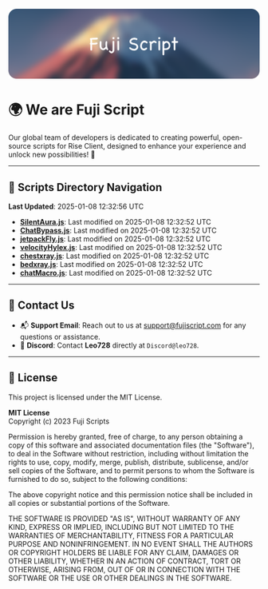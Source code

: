 ![Banner](.github/b.webp)

# 🌍 **We are Fuji Script**

Our global team of developers is dedicated to creating powerful, open-source scripts for Rise Client, designed to enhance your experience and unlock new possibilities! 🌟

---
<!-- SCRIPTS_NAVIGATION_START -->
## 📂 **Scripts Directory Navigation**

**Last Updated**: 2025-01-08 12:32:56 UTC

- **[SilentAura.js](scripts/SilentAura.js)**: Last modified on 2025-01-08 12:32:52 UTC
- **[ChatBypass.js](scripts/ChatBypass.js)**: Last modified on 2025-01-08 12:32:52 UTC
- **[jetpackFly.js](scripts/jetpackFly.js)**: Last modified on 2025-01-08 12:32:52 UTC
- **[velocityHylex.js](scripts/velocityHylex.js)**: Last modified on 2025-01-08 12:32:52 UTC
- **[chestxray.js](scripts/chestxray.js)**: Last modified on 2025-01-08 12:32:52 UTC
- **[bedxray.js](scripts/bedxray.js)**: Last modified on 2025-01-08 12:32:52 UTC
- **[chatMacro.js](scripts/chatMacro.js)**: Last modified on 2025-01-08 12:32:52 UTC

<!-- SCRIPTS_NAVIGATION_END -->

---

## 💬 **Contact Us**  
- 📬 **Support Email**: Reach out to us at [support@fujiscript.com](mailto:support@fujiscript.com) for any questions or assistance.  
- 💬 **Discord**: Contact **Leo728** directly at `Discord@leo728`.

---

## 📜 **License**

This project is licensed under the MIT License.  

**MIT License**  
Copyright (c) 2023 Fuji Scripts  

Permission is hereby granted, free of charge, to any person obtaining a copy of this software and associated documentation files (the "Software"), to deal in the Software without restriction, including without limitation the rights to use, copy, modify, merge, publish, distribute, sublicense, and/or sell copies of the Software, and to permit persons to whom the Software is furnished to do so, subject to the following conditions:  

The above copyright notice and this permission notice shall be included in all copies or substantial portions of the Software.  

THE SOFTWARE IS PROVIDED "AS IS", WITHOUT WARRANTY OF ANY KIND, EXPRESS OR IMPLIED, INCLUDING BUT NOT LIMITED TO THE WARRANTIES OF MERCHANTABILITY, FITNESS FOR A PARTICULAR PURPOSE AND NONINFRINGEMENT. IN NO EVENT SHALL THE AUTHORS OR COPYRIGHT HOLDERS BE LIABLE FOR ANY CLAIM, DAMAGES OR OTHER LIABILITY, WHETHER IN AN ACTION OF CONTRACT, TORT OR OTHERWISE, ARISING FROM, OUT OF OR IN CONNECTION WITH THE SOFTWARE OR THE USE OR OTHER DEALINGS IN THE SOFTWARE.  

